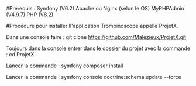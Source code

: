 #Prérequis :
Symfony (V6.2) 
Apache ou Nginx (selon le OS)
MyPHPAdmin (V4.9.7) 
PHP (V8.2)

#Procédure pour installer ll'application Trombinoscope appellé ProjetX.

Dans une console faire :
git clone https://github.com/Malezieux/ProjetX.git

Toujours dans la console entrer dans le dossier du projet avec la commande :
cd ProjetX

Lancer la commande :
symfony composer install

Lancer la commande :
symfony console doctrine:schema:update --force
